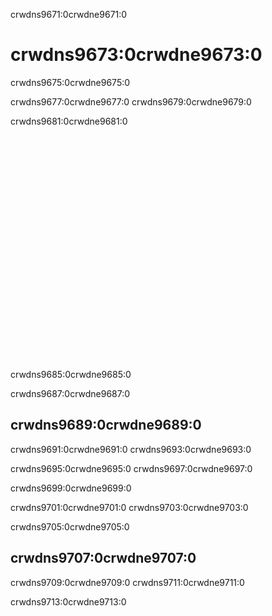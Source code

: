 crwdns9671:0crwdne9671:0
# crwdns9673:0crwdne9673:0

crwdns9675:0crwdne9675:0

crwdns9677:0crwdne9677:0 crwdns9679:0crwdne9679:0

crwdns9681:0crwdne9681:0
<div class="video-container">
  <iframe src="crwdns9683:0crwdne9683:0" width="640" height="360" frameborder="0" allow="autoplay; fullscreen; picture-in-picture" allowfullscreen></iframe>
  <p>crwdns9685:0crwdne9685:0</p>
</div>

crwdns9687:0crwdne9687:0
## crwdns9689:0crwdne9689:0

crwdns9691:0crwdne9691:0 crwdns9693:0crwdne9693:0

crwdns9695:0crwdne9695:0 crwdns9697:0crwdne9697:0

crwdns9699:0crwdne9699:0

crwdns9701:0crwdne9701:0 crwdns9703:0crwdne9703:0

crwdns9705:0crwdne9705:0
## crwdns9707:0crwdne9707:0

crwdns9709:0crwdne9709:0 crwdns9711:0crwdne9711:0

crwdns9713:0crwdne9713:0
